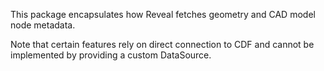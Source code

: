 This package encapsulates how Reveal fetches geometry and CAD model node metadata.

Note that certain features rely on direct connection to CDF and cannot be implemented by providing a custom DataSource.
